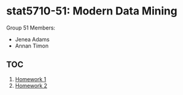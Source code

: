 # stat5710-51: Modern Data Mining 
Group 51 Members: 
- Jenea Adams 
- Annan Timon


## TOC 
1. [Homework 1](~/homework/hw1)
2. [Homework 2](~/homework/hw2)
